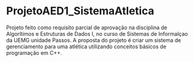 # ProjetoAED1_SistemaAtletica
Projeto feito como requisito parcial de aprovação na disciplina de Algorítimos e Estruturas de Dados I, no curso de Sistemas de Informalçao da UEMG unidade Passos. A proposta do projeto é criar um sistema de gerenciamento para uma atlética utilizando conceitos básicos de programação em C++.
